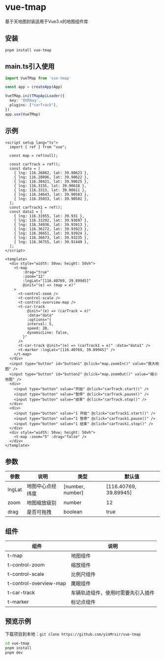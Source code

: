 # vue-tmap

基于天地图封装适用于Vue3.x的地图组件库

## 安装

```shell
pnpm install vue-tmap
```

## main.ts引入使用
```ts
import VueTMap from 'vue-tmap'

const app = createApp(App)

VueTMap.initTMapApiLoader({
  key: '你的key',
  plugins: ["carTrack"],
})
app.use(VueTMap)
```

## 示例
```vue
<script setup lang="ts">
  import { ref } from "vue";

  const map = ref(null);

  const carTrack = ref();
  const data = [
    { lng: 116.26802, lat: 39.90623 },
    { lng: 116.28896, lat: 39.90622 },
    { lng: 116.30421, lat: 39.90625 },
    { lng: 116.3155, lat: 39.90618 },
    { lng: 116.3313, lat: 39.90611 },
    { lng: 116.34643, lat: 39.90583 },
    { lng: 116.35033, lat: 39.90582 },
  ];
  const carTrack1 = ref();
  const data1 = [
    { lng: 116.31955, lat: 39.931 },
    { lng: 116.33292, lat: 39.93697 },
    { lng: 116.34936, lat: 39.93913 },
    { lng: 116.36172, lat: 39.93923 },
    { lng: 116.36651, lat: 39.93924 },
    { lng: 116.36673, lat: 39.93235 },
    { lng: 116.36755, lat: 39.91449 },
  ];
</script>

<template>
  <div style="width: 50vw; height: 50vh">
    <t-map
        :drag="true"
        :zoom="12"
        :lngLat="[116.40769, 39.89945]"
        @init="(e) => (map = e)"
    >
      <t-control-zoom />
      <t-control-scale />
      <t-control-overview-map />
      <t-car-track
          @init="(e) => (carTrack = e)"
          :data="data"
          :options="{
          interval: 5,
          speed: 20,
          dynamicLine: false,
        }"
      />
      <t-car-track @init="(e) => (carTrack1 = e)" :data="data1" />
      <t-marker :lngLat="[116.40769, 39.89945]" />
    </t-map>
  </div>
  <input type="button" id="button1" @click="map.zoomIn()" value="放大地图" />
  <input type="button" id="button2" @click="map.zoomOut()" value="缩小地图" />
  <div>
    <input type="button" value="开始" @click="carTrack.start()" />
    <input type="button" value="暂停" @click="carTrack.pause()" />
    <input type="button" value="结束" @click="carTrack.stop()" />
  </div>
  <div>
    <input type="button" value="1 开始" @click="carTrack1.start()" />
    <input type="button" value="1 暂停" @click="carTrack1.pause()" />
    <input type="button" value="1 结束" @click="carTrack1.stop()" />
  </div>
  <div style="width: 50vw; height: 50vh">
    <t-map :zoom="5" :drag="false" />
  </div>
</template>
```
## 参数
| 参数 | 说明 | 类型 | 默认值                  |
| --- | --- | --- |----------------------|
| lngLat | 地图中心点经纬度 | [number, number] | [116.40769, 39.89945] |
| zoom | 地图缩放级别 | number | 12                   |
| drag | 是否可拖拽 | boolean | true                 |

## 组件
| 组件                     | 说明                |
|------------------------|-------------------|
| t-map                  | 地图组件              |
| t-control-zoom         | 缩放组件              |
| t-control-scale        | 比例尺组件             |
| t-control-overview-map | 鹰眼组件              |
| t-car-track            | 车辆轨迹组件，使用时需要先引入插件 |
| t-marker               | 标记点组件             |

## 预览示例

下载项目到本地：`git clone https://github.com/yinMrsir/vue-tmap`

```sh
cd vue-tmap
pnpm install
pnpm dev
```


